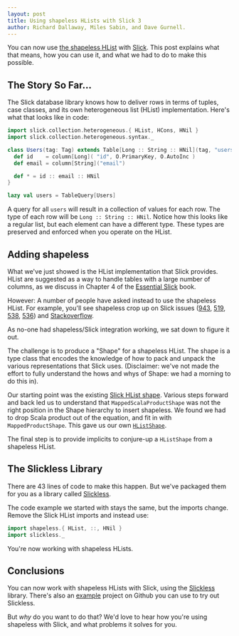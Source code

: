 ```yaml
---
layout: post
title: Using shapeless HLists with Slick 3
author: Richard Dallaway, Miles Sabin, and Dave Gurnell.
---
```


You can now use [the shapeless HList][hlist] with [Slick][slick]. This post explains what that means, how you can use it, and what we had to do to make this possible.

[Slick]: http://slick.typesafe.com/
[Slickless]: https://github.com/underscoreio/slickless
[example]: https://github.com/d6y/slick-shapeless-so-31764514
[hlist]: https://github.com/milessabin/shapeless/wiki/Feature-overview:-shapeless-2.0.0#heterogenous-lists
[generic]: https://github.com/milessabin/shapeless/wiki/Feature-overview:-shapeless-2.0.0#generic-representation-of-sealed-families-of-case-classes
[so]: http://stackoverflow.com/questions/31764514/using-slick-with-shapeless-hlist
[943]: https://github.com/slick/slick/issues/943
[519]: https://github.com/slick/slick/issues/519
[538]: https://github.com/slick/slick/issues/538
[536]: https://github.com/slick/slick/issues/536
[Essential Slick]: http://underscore.io/training/courses/essential-slick/
[existing-shape]: https://github.com/slick/slick/blob/e9ab33083bfa1ae642a93d4e52b4ac87b42dc917/slick/src/main/scala/slick/collection/heterogeneous/HList.scala#L130-L136
[our-shape]: https://github.com/underscoreio/slickless/blob/master/src/main/scala/slickless/HListShape.scala#L8-L33

<!-- break -->

## The Story So Far...

The Slick database library knows how to deliver rows in terms of tuples, case classes, and its own heterogeneous list (HList) implementation. Here's what that looks like in code:

~~~ scala
import slick.collection.heterogeneous.{ HList, HCons, HNil }
import slick.collection.heterogeneous.syntax._

class Users(tag: Tag) extends Table[Long :: String :: HNil](tag, "users") {
  def id    = column[Long]( "id", O.PrimaryKey, O.AutoInc )
  def email = column[String]("email")

  def * = id :: email :: HNil
}

lazy val users = TableQuery[Users]
~~~

A query for all `users` will result in a collection of values for each row. The type of each row will be `Long :: String :: HNil`. Notice how this looks like a regular list, but each element can have a different type. These types are preserved and enforced when you operate on the HList.

## Adding shapeless

What we've just showed is the HList implementation that Slick provides. HList are suggested as a way to handle tables with a large number of columns, as we discuss in Chapter 4 of the [Essential Slick] book.

However: A number of people have asked instead to use the shapeless HList.  For example, you'll see shapeless crop up on Slick issues ([943], [519], [538], [536]) and [Stackoverflow][so].

As no-one had shapeless/Slick integration working, we sat down to figure it out.

The challenge is to produce a "Shape" for a shapeless HList. The shape is a type class that encodes the knowledge of how to pack and unpack the various representations that Slick uses. (Disclaimer: we've not made the effort to fully understand the hows and whys of Shape: we had a morning to do this in).

Our starting point was the existing [Slick HList shape][existing-shape]. Various steps forward and back led us to understand that `MappedScalaProductShape` was not the right position in the Shape hierarchy to insert shapeless.  We found we had to drop Scala product out of the equation, and fit in with `MappedProductShape`.  This gave us our own [`HListShape`][our-shape].

The final step is to provide implicits to conjure-up a `HListShape` from a shapeless HList.

## The Slickless Library

There are 43 lines of code to make this happen. But we've packaged them for you as a library called [Slickless].

The code example we started with stays the same, but the imports change.  Remove the Slick HList imports and instead use:

~~~ scala
import shapeless.{ HList, ::, HNil }
import slickless._
~~~

You're now working with shapeless HLists.

## Conclusions

You can now work with shapeless HLists with Slick, using the [Slickless] library. There's also an [example] project on Github you can use to try out Slickless.

But _why_ do you want to do that? We'd love to hear how you're using shapeless with Slick, and what problems it solves for you.

